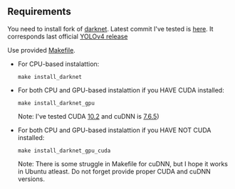 ## Requirements

You need to install fork of [darknet](https://github.com/AlexeyAB/darknet). Latest commit I've tested is [here](https://github.com/AlexeyAB/darknet/commit/9d40b619756be9521bc2ccd81808f502daaa3e9a). It corresponds last official [YOLOv4 release](https://github.com/AlexeyAB/darknet/releases/tag/yolov4)

Use provided [Makefile](Makefile).

* For CPU-based instalattion:
    ```shell
    make install_darknet
    ```
* For both CPU and GPU-based instalattion if you HAVE CUDA installed:
    ```shell
    make install_darknet_gpu
    ```
    Note: I've tested CUDA [10.2](https://developer.nvidia.com/cuda-10.2-download-archive) and cuDNN is [7.6.5](https://developer.nvidia.com/rdp/cudnn-archive#a-collapse765-102))

* For both CPU and GPU-based instalattion if you HAVE NOT CUDA installed:
    ```shell
    make install_darknet_gpu_cuda
    ```
    Note: There is some struggle in Makefile for cuDNN, but I hope it works in Ubuntu atleast. Do not forget provide proper CUDA and cuDNN versions.

